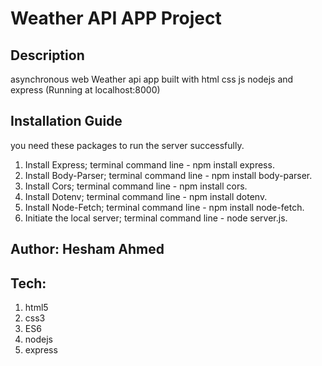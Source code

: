 # Weather API APP Project

## Description

asynchronous web Weather api app built with html css js nodejs and express (Running at localhost:8000)

## Installation Guide

you need these packages to run the server successfully.

1. Install Express; terminal command line - npm install express.
2. Install Body-Parser; terminal command line - npm install body-parser.
3. Install Cors; terminal command line - npm install cors.
4. Install Dotenv; terminal command line - npm install dotenv.
5. Install Node-Fetch; terminal command line - npm install node-fetch.
6. Initiate the local server; terminal command line - node server.js.

## Author: Hesham Ahmed

## Tech:

1. html5
2. css3
3. ES6
4. nodejs
5. express

